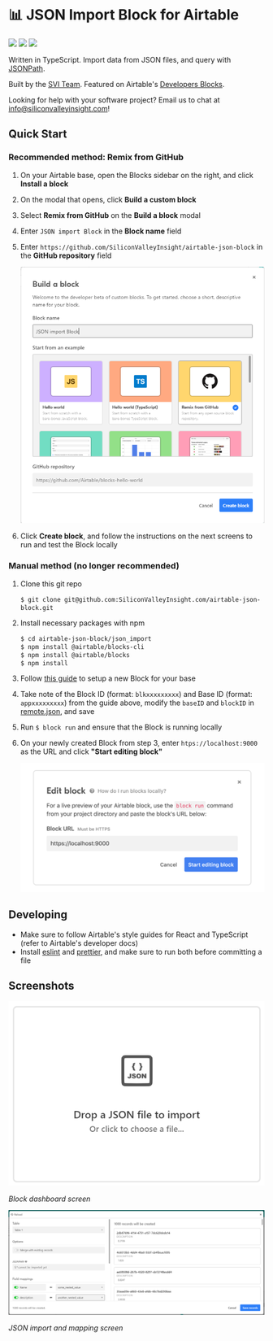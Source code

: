 # 📊 JSON Import Block for Airtable
![](https://img.shields.io/badge/typescript-^3.8.3-blue) ![](https://img.shields.io/badge/@airtable/blocks-0.0.41-green) ![](https://img.shields.io/badge/@airtable/blocks--cli-0.0.44-green)

Written in TypeScript. Import data from JSON files, and query with [JSONPath](https://jsonpath.com/).

Built by the [SVI Team](https://svi.io). Featured on Airtable's [Developers Blocks](https://airtable.com/developers/blocks/examples).

Looking for help with your software project? Email us to chat at [info@siliconvalleyinsight.com](mailto:info@siliconvalleyinsight.com)!

## Quick Start

### Recommended method: Remix from GitHub

1. On your Airtable base, open the Blocks sidebar on the right, and click **Install a block**
1. On the modal that opens, click **Build a custom block**
1. Select **Remix from GitHub** on the **Build a block** modal
1. Enter `JSON import Block` in the **Block name** field
1. Enter `https://github.com/SiliconValleyInsight/airtable-json-block` in the **GitHub repository** field

    ![Remix from GitHub](assets/json-block-remix-github.png)

1. Click **Create block**, and follow the instructions on the next screens to run and test the Block locally

### Manual method (no longer recommended)

1. Clone this git repo
    ```console
    $ git clone git@github.com:SiliconValleyInsight.com/airtable-json-block.git
    ```

1. Install necessary packages with npm

    ```console
    $ cd airtable-json-block/json_import
    $ npm install @airtable/blocks-cli
    $ npm install @airtable/blocks
    $ npm install
    ```

1. Follow [this guide](https://airtable.com/developers/blocks/guides/hello-world-tutorial) to setup a new Block for your base
1. Take note of the Block ID (format: `blkxxxxxxxxx`) and Base ID (format: `appxxxxxxxxx`) from the guide above, modify the `baseID` and `blockID` in [remote.json](.block/remote.json), and save
1. Run `$ block run` and ensure that the Block is running locally
1. On your newly created Block from step 3, enter `htps://localhost:9000` as the URL and click **"Start editing block"**

    ![Block Edit Screen](assets/json-block-run.png)

## Developing

- Make sure to follow Airtable's style guides for React and TypeScript (refer to Airtable's developer docs)
- Install [eslint](https://eslint.org/) and [prettier](https://prettier.io/), and make sure to run both before committing a file

## Screenshots

![JSON Import Block](assets/json-block-screenshot.png)

_Block dashboard screen_

![JSON Import Block mapping screen](assets/json-mapping-screenshot.png)

_JSON import and mapping screen_
